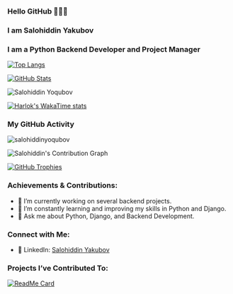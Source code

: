 ### Hello GitHub 👋👋👋

### I am Salohiddin Yakubov
### I am a Python Backend Developer and Project Manager

[website]: https://github.com/salohiddinyoqubov

[![Top Langs](https://github-readme-stats.vercel.app/api/top-langs/?username=salohiddinyoqubov&layout=compact&theme=radical&title_color=0366d6)](https://github.com/anuraghazra/github-readme-stats)

[![GitHub Stats](https://github-readme-stats.vercel.app/api?username=salohiddinyoqubov&count_private=true&show_icons=true&theme=radical&title_color=0366d6&include_all_commits=true&custom_title=Salohiddin's%20GitHub%20Stats&cache_seconds=1800&token=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)](https://github.com/anuraghazra/github-readme-stats)


<p align="left"> <img src="https://komarev.com/ghpvc/?username=salohiddinyoqubov&color=brightgreen" alt="Salohiddin Yoqubov"/> </p>

[![Harlok's WakaTime stats](https://github-readme-stats.vercel.app/api/wakatime?username=salohiddinyoqubov)](https://github.com/salohiddinyoqubov/github-readme-stats)

### My GitHub Activity
<p><img align="center" src="https://github-readme-streak-stats.herokuapp.com/?user=salohiddinyoqubov&theme=radical" alt="salohiddinyoqubov" /></p>

![Salohiddin's Contribution Graph](https://activity-graph.herokuapp.com/graph?username=salohiddinyoqubov&theme=radical)

[![GitHub Trophies](https://github-profile-trophy.vercel.app/?username=salohiddinyoqubov&theme=radical)](https://github.com/ryo-ma/github-profile-trophy)

### Achievements & Contributions:
- 🔭 I’m currently working on several backend projects.
- 🌱 I’m constantly learning and improving my skills in Python and Django.
- 💬 Ask me about Python, Django, and Backend Development.

### Connect with Me:
- 💼 LinkedIn: [Salohiddin Yakubov](https://www.linkedin.com/in/salohiddin-yoqubov-419862211/)

### Projects I’ve Contributed To:
[![ReadMe Card](https://github-readme-stats.vercel.app/api/pin/?username=salohiddinyoqubov&repo=your-repository-name&theme=radical)](https://github.com/salohiddinyoqubov/your-repository-name)
